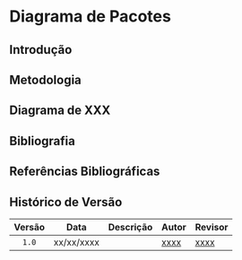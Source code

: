 # Diagrama de Pacotes

## Introdução

## Metodologia

## Diagrama de XXX

## Bibliografia

## Referências Bibliográficas

## Histórico de Versão

| Versão | Data | Descrição | Autor | Revisor |
| :----: | ---- | --------- | ----- | ------- |
| `1.0`  |xx/xx/xxxx|  | [xxxx](xxxx) |[xxxx](xxxx)  |